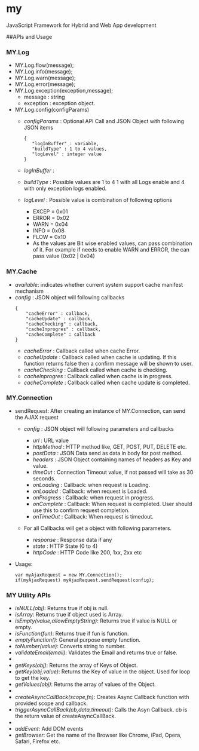 my
==

JavaScript Framework for Hybrid and Web App development

##APIs and Usage

### MY.Log
* MY.Log.flow(message);
* MY.Log.info(message);
* MY.Log.warn(message);
* MY.Log.error(message);
* MY.Log.exception(exception,message);
	* message   : string
	* exception : exception object.
* MY.Log.config(configParams)
  * *configParams* : Optional API Call and JSON Object with following JSON items
    ```
    {
       "logInBuffer" : variable,
       "buildType" : 1 to 4 values,
       "logLevel" : integer value
    }
    ```

  * *logInBuffer* : 
  * *buildType* : Possible values are 1 to 4 1 with all Logs enable and 4 with only exception logs enabled.
  * *logLevel* : Possible value is combination of following options
	- EXCEP = 0x01
	- ERROR = 0x02
	- WARN  = 0x04
	- INFO  = 0x08
	- FLOW  = 0x10
	- As the values are Bit wise enabled values, can pass combination of it.
	  For example if needs to enable WARN and ERROR, the can pass value (0x02 | 0x04)

### MY.Cache
* *available*: indicates whether current system support cache manifest mechanism
* *config* : JSON object will following callbacks
  ```
  {
      "cacheError" : callback,
      "cacheUpdate" : callback,
      "cacheChecking" : callback,
      "cacheInprogres" : callback,
      "cacheComplete" : callback
  }
  ```
  - *cacheError* : Callback called when cache Error.
  - *cacheUpdate* : Callback called when cache is updating. If this function returns false then a confirm message will be shown to user.
  - *cacheChecking* : Callback called when cache is checking.
  - *cacheInprogres* : Callback called when cache is in progress.
  - *cacheComplete* : Callback called when cache update is completed.

### MY.Connection
* sendRequest: After creating an instance of MY.Connection, can send the AJAX request
  - *config* : JSON object will following parameters and callbacks
    - *url* : URL value
    - *httpMethod* : HTTP method like, GET, POST, PUT, DELETE etc.
    - *postData* : JSON Data send as data in body for post method.
    - *headers* : JSON Object containing names of headers as Key and value.
    - *timeOut* : Connection Timeout value, if not passed will take as 30 seconds.
    - *onLoading* : Callback: when request is Loading.
    - *onLoaded* : Callback: when request is Loaded.
    - *onProgress* : Callback: when request in progress.
    - *onComplete* : Callback: When request is completed. User should use this to confirm request completion.
    - *onTimeOut* : Callback: When request is timedout.
    
  - For all Callbacks will get a object with following parameters.
    - *response* : Response data if any
    - *state* : HTTP State (0 to 4)
    - *httpCode* : HTTP Code like 200, 1xx, 2xx etc
    
* Usage: 
  ```
  var myAjaxRequest = new MY.Connection();
  if(myAjaxRequest) myAjaxRequest.sendRequest(config);
  ````
### MY Utility APIs
* *isNULL(obj)*: Returns true if obj is null.
* *isArray*: Returns true if object used is Array.
* *isEmpty(value,allowEmptyString)*: Returns true if value is NULL or empty.
* *isFunction(fun)*: Returns true if fun is function.
* *emptyFunction()*: General purpose empty function.
* *toNumber(value)*: Converts string to number.
* *validateEmail(email)*: Validates the Email and returns true or false.
* 
* *getKeys(obj)*: Returns the array of Keys of Object.
* *getKey(obj,value)*: Returns the Key of value in the object. Used for loop to get the key.
* *getValues(obj)*: Returns the array of values of the Object.
* 
* *createAsyncCallBack(scope,fn)*: Creates Async Callback function with provided scope and callback.
* *triggerAsyncCallBack(cb,data,timeout)*: Calls the Asyn Callback. cb is the return value of createAsyncCallBack.
* 
* *addEvent*: Add DOM events
* *getBrowser*: Get the name of the Browser like Chrome, iPad, Opera, Safari, Firefox etc.
